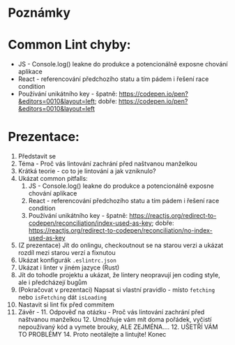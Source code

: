 Poznámky
==========

Common Lint chyby:
===================

* JS - Console.log() leakne do produkce a potencionálně exposne chování aplikace
* React - referencování předchozího statu a tím pádem i řešení race condition
* Používání unikátního key - špatně: https://codepen.io/pen?&editors=0010&layout=left; dobře: https://codepen.io/pen?&editors=0010&layout=left 

Prezentace:
============

1. Představit se
2. Téma - Proč vás lintování zachrání před naštvanou manželkou
3. Krátká teorie - co to je lintování a jak vzniknulo?
4. Ukázat common pitfalls:
    1. JS - Console.log() leakne do produkce a potencionálně exposne chování aplikace
    2. React - referencování předchozího statu a tím pádem i řešení race condition
    3. Používání unikátního key - špatně: https://reactjs.org/redirect-to-codepen/reconciliation/index-used-as-key;
       dobře: https://reactjs.org/redirect-to-codepen/reconciliation/no-index-used-as-key
5. (Z prezentace) Jít do onlingu, checkoutnout se na starou verzi a ukázat rozdíl mezi starou verzí a fixnutou
6. Ukázat konfigurák `.eslintrc.json`
7. Ukázat i linter v jiném jazyce (Rust)
8. Jít do tohodle projektu a ukázat, že lintery neopravují jen coding style, ale i předcházejí bugům
9. (Pokračovat v prezentaci) Napsat si vlastní pravidlo - místo `fetching` nebo `isFetching` dát `isLoading`
10. Nastavit si lint fix před commitem
11. Závěr -
    11. Odpověď na otázku - Proč vás lintování zachrání před naštvanou manželkou
    12. Umožňuje vám mít doma pořádek, vyčistí nepoužívaný kód a vymete brouky, ALE ZEJMÉNA....
    12. UŠETŘÍ VÁM TO PROBLÉMY
    14. Proto neotálejte a lintujte! Konec